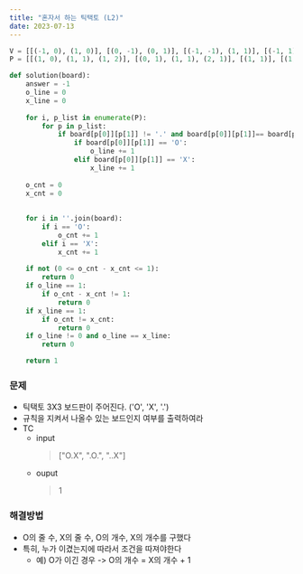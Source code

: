 ```yaml
---
title: "혼자서 하는 틱택토 (L2)"
date: 2023-07-13
---
```


```python
V = [[(-1, 0), (1, 0)], [(0, -1), (0, 1)], [(-1, -1), (1, 1)], [(-1, 1), (1, -1)]]
P = [[(1, 0), (1, 1), (1, 2)], [(0, 1), (1, 1), (2, 1)], [(1, 1)], [(1, 1)]]

def solution(board):
    answer = -1
    o_line = 0
    x_line = 0
    
    for i, p_list in enumerate(P):
        for p in p_list:
            if board[p[0]][p[1]] != '.' and board[p[0]][p[1]]== board[p[0]+V[i][0][0]][p[1]+V[i][0][1]] == board[p[0]+V[i][1][0]][p[1]+V[i][1][1]]:
                if board[p[0]][p[1]] == 'O':
                    o_line += 1
                elif board[p[0]][p[1]] == 'X':
                    x_line += 1
    
    o_cnt = 0
    x_cnt = 0
    
    
    for i in ''.join(board):
        if i == 'O':
            o_cnt += 1
        elif i == 'X':
            x_cnt += 1
    
    if not (0 <= o_cnt - x_cnt <= 1):
        return 0
    if o_line == 1:
        if o_cnt - x_cnt != 1:
            return 0
    if x_line == 1:
        if o_cnt != x_cnt:
            return 0
    if o_line != 0 and o_line == x_line:
        return 0

    return 1
```

### 문제
* 틱택토 3X3 보드판이 주어진다. ('O', 'X', '.')
* 규칙을 지켜서 나올수 있는 보드인지 여부를 출력하여라
* TC
    * input
        > ["O.X", ".O.", "..X"]
    * ouput
        > 1

### 해결방법
* O의 줄 수, X의 줄 수, O의 개수, X의 개수를 구했다
* 특히, 누가 이겼는지에 따라서 조건을 따져야한다
    * 예) O가 이긴 경우 -> O의 개수 = X의 개수 + 1
